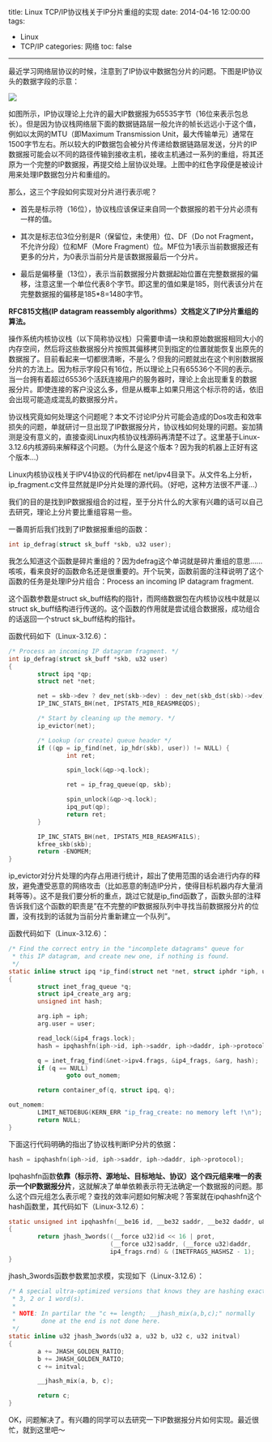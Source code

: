 title: Linux TCP/IP协议栈关于IP分片重组的实现
date: 2014-04-16 12:00:00
tags:
- Linux
- TCP/IP
categories: 网络
toc: false
---

最近学习网络层协议的时候，注意到了IP协议中数据包分片的问题。下图是IP协议头的数据字段的示意：

![](/images/30/1.png)

如图所示，IP协议理论上允许的最大IP数据报为65535字节（16位来表示包总长）。但是因为协议栈网络层下面的数据链路层一般允许的帧长远远小于这个值，例如以太网的MTU（即Maximum Transmission Unit，最大传输单元）通常在1500字节左右。所以较大的IP数据包会被分片传递给数据链路层发送，分片的IP数据报可能会以不同的路径传输到接收主机，接收主机通过一系列的重组，将其还原为一个完整的IP数据报，再提交给上层协议处理。上图中的红色字段便是被设计用来处理IP数据包分片和重组的。

那么，这三个字段如何实现对分片进行表示呢？

<!-- more -->

- 首先是标示符（16位），协议栈应该保证来自同一个数据报的若干分片必须有一样的值。

- 其次是标志位3位分别是R（保留位，未使用）位、DF（Do not Fragment，不允许分段）位和MF（More Fragment）位。MF位为1表示当前数据报还有更多的分片，为0表示当前分片是该数据报最后一个分片。

- 最后是偏移量（13位），表示当前数据报分片数据起始位置在完整数据报的偏移，注意这里一个单位代表8个字节。即这里的值如果是185，则代表该分片在完整数据报的偏移是185*8=1480字节。

**RFC815文档(IP datagram reassembly algorithms）文档定义了IP分片重组的算法。**

操作系统内核协议栈（以下简称协议栈）只需要申请一块和原始数据报相同大小的内存空间，然后将这些数据报分片按照其偏移拷贝到指定的位置就能恢复出原先的数据报了。目前看起来一切都很清晰，不是么？但我的问题就出在这个判别数据报分片的方法上。因为标示字段只有16位，所以理论上只有65536个不同的表示。当一台拥有着超过65536个活跃连接用户的服务器时，理论上会出现重复的数据报分片。即使连接的客户没这么多，但是从概率上如果只用这个标示符的话，依旧会出现可能造成混乱的数据报分片。

协议栈究竟如何处理这个问题呢？本文不讨论IP分片可能会造成的Dos攻击和效率损失的问题，单就研讨一旦出现了IP数据报分片，协议栈如何处理的问题。妄加猜测是没有意义的，直接查阅Linux内核协议栈源码再清楚不过了。这里基于Linux-3.12.6内核源码来解释这个问题。（为什么是这个版本？因为我的机器上正好有这个版本…）

Linux内核协议栈关于IPV4协议的代码都在 net/ipv4目录下。从文件名上分析，ip\_fragment.c文件显然就是IP分片处理的源代码。（好吧，这种方法很不严谨…）

我们的目的是找到IP数据报组合的过程，至于分片什么的大家有兴趣的话可以自己去研究，理论上分片要比重组容易一些。

一番周折后我们找到了IP数据报重组的函数：

```c
int ip_defrag(struct sk_buff *skb, u32 user);
```

我怎么知道这个函数是碎片重组的？因为defrag这个单词就是碎片重组的意思……咳咳，看来良好的函数命名还是很重要的。开个玩笑，函数前面的注释说明了这个函数的任务是处理IP分片组合：Process an incoming IP datagram fragment.

这个函数参数是struct sk\_buff结构的指针，而网络数据包在内核协议栈中就是以struct sk\_buff结构进行传送的。这个函数的作用就是尝试组合数据报，成功组合的话返回一个struct sk_buff结构的指针。

函数代码如下（Linux-3.12.6）：

```c
/* Process an incoming IP datagram fragment. */
int ip_defrag(struct sk_buff *skb, u32 user)
{
        struct ipq *qp;
        struct net *net;

        net = skb->dev ? dev_net(skb->dev) : dev_net(skb_dst(skb)->dev);
        IP_INC_STATS_BH(net, IPSTATS_MIB_REASMREQDS);

        /* Start by cleaning up the memory. */
        ip_evictor(net);

        /* Lookup (or create) queue header */
        if ((qp = ip_find(net, ip_hdr(skb), user)) != NULL) {
                int ret;

                spin_lock(&qp->q.lock);

                ret = ip_frag_queue(qp, skb);

                spin_unlock(&qp->q.lock);
                ipq_put(qp);
                return ret;
        }

        IP_INC_STATS_BH(net, IPSTATS_MIB_REASMFAILS);
        kfree_skb(skb);
        return -ENOMEM;
}
```

ip_evictor对分片处理的内存占用进行统计，超出了使用范围的话会进行内存的释放，避免遭受恶意的网络攻击（比如恶意的制造IP分片，使得目标机器内存大量消耗等等）。这不是我们要分析的重点，跳过它就是ip_find函数了，函数头部的注释告诉我们这个函数的职责是”在不完整的IP数据报队列中寻找当前数据报分片的位置，没有找到的话就为当前分片重新建立一个队列”。

函数代码如下（Linux-3.12.6）：

```c
/* Find the correct entry in the "incomplete datagrams" queue for
 * this IP datagram, and create new one, if nothing is found.
 */
static inline struct ipq *ip_find(struct net *net, struct iphdr *iph, u32 user)
{
        struct inet_frag_queue *q;
        struct ip4_create_arg arg;
        unsigned int hash;

        arg.iph = iph;
        arg.user = user;

        read_lock(&ip4_frags.lock);
        hash = ipqhashfn(iph->id, iph->saddr, iph->daddr, iph->protocol);

        q = inet_frag_find(&net->ipv4.frags, &ip4_frags, &arg, hash);
        if (q == NULL)
                goto out_nomem;

        return container_of(q, struct ipq, q);

out_nomem:
        LIMIT_NETDEBUG(KERN_ERR "ip_frag_create: no memory left !\n");
        return NULL;
}
```

下面这行代码明确的指出了协议栈判断IP分片的依据：

```c
hash = ipqhashfn(iph->id, iph->saddr, iph->daddr, iph->protocol);
```

Ipqhashfn函数**依靠（标示符、源地址、目标地址、协议）这个四元组来唯一的表示一个IP数据报分片**，这就解决了单单依赖表示符无法确定一个数据报的问题。那么这个四元组怎么表示呢？查找的效率问题如何解决呢？答案就在ipqhashfn这个hash函数里，其代码如下（Linux-3.12.6）：

```c
static unsigned int ipqhashfn(__be16 id, __be32 saddr, __be32 daddr, u8 prot)
{
        return jhash_3words((__force u32)id << 16 | prot,
                            (__force u32)saddr, (__force u32)daddr,
                            ip4_frags.rnd) & (INETFRAGS_HASHSZ - 1);
}
```

jhash_3words函数参数累加求模，实现如下（Linux-3.12.6）：

```c
/* A special ultra-optimized versions that knows they are hashing exactly
 * 3, 2 or 1 word(s).
 *
 * NOTE: In partilar the "c += length; __jhash_mix(a,b,c);" normally
 *       done at the end is not done here.
 */
static inline u32 jhash_3words(u32 a, u32 b, u32 c, u32 initval)
{
        a += JHASH_GOLDEN_RATIO;
        b += JHASH_GOLDEN_RATIO;
        c += initval;

        __jhash_mix(a, b, c);

        return c;
}
```
OK，问题解决了。有兴趣的同学可以去研究一下IP数据报分片如何实现。最近很忙，就到这里吧～
